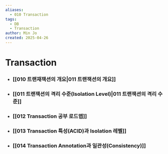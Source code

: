 ```yaml
---
aliases:
  - 010 Transaction
tags:
  - DB
  - Transaction
author: Min Jo
created: 2025-04-26
---
```


# Transaction 
- ### [[010 트랜재잭션의 개요|011 트랜잭션의 개요]]
- ### [[011 트랜잭션의 격리 수준(Isolation Level)|011 트랜잭션의 격리 수준]]
- ### [[012 Transaction 공부 로드맵]]
- ### [[013 Transaction 특성(ACID)과  Isolation 레벨]]
- ### [[014 Transaction Annotation과 일관성(Consistency)]]

